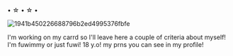 ⁠• ☆ • ☆ •

![1941b450226688796b2ed4995376fbfe](https://github.com/fuwimmyxx/fuwi/assets/112647110/b31f5792-d7d5-47b0-bba5-ab3610120266)

I'm working on my carrd so I'll leave here a couple of criteria about myself!
I'm fuwimmy or just fuwi! 18 y.o! my prns you can see in my profile!

